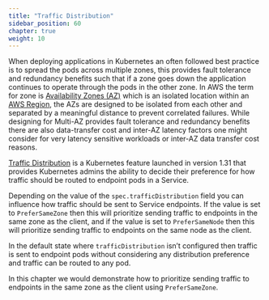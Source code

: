 ```yaml
---
title: "Traffic Distribution"
sidebar_position: 60
chapter: true
weight: 10
---
```


When deploying applications in Kubernetes an often followed best practice is to spread the pods across multiple zones, this provides fault tolerance and redundancy benefits such that if a zone goes down the application continues to operate through the pods in the other zone.
In AWS the term for zone is [Availability Zones (AZ)](https://docs.aws.amazon.com/AWSEC2/latest/UserGuide/using-regions-availability-zones.html) which is an isolated location within an [AWS Region](https://docs.aws.amazon.com/AWSEC2/latest/UserGuide/using-regions-availability-zones.html), the AZs are designed to be isolated from each other and separated by a meaningful distance to prevent correlated failures.
While designing for Multi-AZ provides fault tolerance and redundancy benefits there are also data-transfer cost and inter-AZ latency factors one might consider for very latency sensitive workloads or inter-AZ data transfer cost reasons. 

[Traffic Distribution](https://kubernetes.io/docs/reference/networking/virtual-ips/#traffic-distribution) is a Kubernetes feature launched in version 1.31 that provides Kubernetes admins the ability to decide their preference for how traffic should be routed to endpoint pods in a Service. 

Depending on the value of the `spec.trafficDistribution` field you can influence how traffic should be sent to Service endpoints. If the value is set to `PreferSameZone` then this will prioritize sending traffic to endpoints in the same zone as the client, and if the value is set to `PreferSameNode` then this will prioritize sending traffic to endpoints on the same node as the client. 

In the default state where `trafficDistribution` isn’t configured then traffic is sent to endpoint pods without considering any distribution preference and traffic can be routed to any pod.

In this chapter we would demonstrate how to prioritize sending traffic to endpoints in the same zone as the client using `PreferSameZone`.

